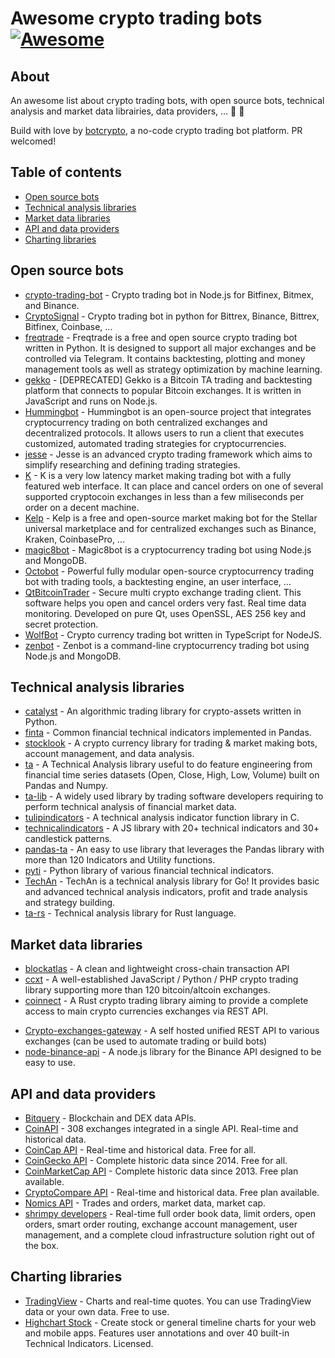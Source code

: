 # Awesome crypto trading bots [![Awesome](https://awesome.re/badge.svg)](https://awesome.re)

## About 

An awesome list about crypto trading bots, with open source bots, technical analysis and market data librairies, data providers, ... :robot: :rocket:

Build with love by [botcrypto](https://botcrypto.io/?mtm_campaign=actb&mtm_medium=side), a no-code crypto trading bot platform. PR welcomed!

## Table of contents

* [Open source bots](#open-source-bots)
* [Technical analysis libraries](#technical-analysis-libraries)
* [Market data libraries](#market-data-libraries)
* [API and data providers](#api-and-data-providers)
* [Charting libraries](#charting-libraries)

## Open source bots

* [crypto-trading-bot](https://github.com/Haehnchen/crypto-trading-bot) - Crypto trading bot in Node.js for Bitfinex, Bitmex, and Binance.
* [CryptoSignal](https://github.com/CryptoSignal/Crypto-Signal) - Crypto trading bot in python for Bittrex, Binance, Bittrex, Bitfinex, Coinbase, ...
* [freqtrade](https://github.com/freqtrade/freqtrade) - Freqtrade is a free and open source crypto trading bot written in Python. It is designed to support all major exchanges and be controlled via Telegram. It contains backtesting, plotting and money management tools as well as strategy optimization by machine learning.
* [gekko](https://github.com/askmike/gekko) - [DEPRECATED] Gekko is a Bitcoin TA trading and backtesting platform that connects to popular Bitcoin exchanges. It is written in JavaScript and runs on Node.js.
* [Hummingbot](https://github.com/coinalpha/hummingbot) - Hummingbot is an open-source project that integrates cryptocurrency trading on both centralized exchanges and decentralized protocols. It allows users to run a client that executes customized, automated trading strategies for cryptocurrencies.
* [jesse](https://github.com/jesse-ai/jesse) - Jesse is an advanced crypto trading framework which aims to simplify researching and defining trading strategies.
* [K](https://github.com/ctubio/Krypto-trading-bot) - K is a very low latency market making trading bot with a fully featured web interface. It can place and cancel orders on one of several supported cryptocoin exchanges in less than a few miliseconds per order on a decent machine.
* [Kelp](https://github.com/stellar/kelp) - Kelp is a free and open-source market making bot for the Stellar universal marketplace and for centralized exchanges such as Binance, Kraken, CoinbasePro, ...
* [magic8bot](https://github.com/magic8bot/magic8bot) - Magic8bot is a cryptocurrency trading bot using Node.js and MongoDB.
* [Octobot](https://github.com/Drakkar-Software/OctoBot) - Powerful fully modular open-source cryptocurrency trading bot with trading tools, a backtesting engine, an user interface, ...
* [QtBitcoinTrader](https://github.com/JulyIghor/QtBitcoinTrader) - Secure multi crypto exchange trading client. This software helps you open and cancel orders very fast. Real time data monitoring. Developed on pure Qt, uses OpenSSL, AES 256 key and secret protection.
* [WolfBot](https://github.com/Ekliptor/WolfBot) - Crypto currency trading bot written in TypeScript for NodeJS.
* [zenbot](https://github.com/DeviaVir/zenbot) - Zenbot is a command-line cryptocurrency trading bot using Node.js and MongoDB.

## Technical analysis libraries

* [catalyst](https://github.com/enigmampc/catalyst) -  An algorithmic trading library for crypto-assets written in Python.
* [finta](https://github.com/peerchemist/finta) - Common financial technical indicators implemented in Pandas. 
* [stocklook](https://github.com/zbarge/stocklook) - A crypto currency library for trading & market making bots, account management, and data analysis.
* [ta](https://github.com/bukosabino/ta) - A Technical Analysis library useful to do feature engineering from financial time series datasets (Open, Close, High, Low, Volume) built on Pandas and Numpy.
* [ta-lib](https://github.com/mrjbq7/ta-lib) - A widely used library by trading software developers requiring to perform technical analysis of financial market data.
* [tulipindicators](https://github.com/TulipCharts/tulipindicators) - A technical analysis indicator function library in C.
* [technicalindicators](https://github.com/anandanand84/technicalindicators) - A JS library with 20+ technical indicators and 30+ candlestick patterns. 
* [pandas-ta](https://github.com/twopirllc/pandas-ta) - An easy to use library that leverages the Pandas library with more than 120 Indicators and Utility functions.
* [pyti](https://github.com/kylejusticemagnuson/pyti) -  Python library of various financial technical indicators.
* [TechAn](https://github.com/sdcoffey/techan) - TechAn is a technical analysis library for Go! It provides basic and advanced technical analysis indicators, profit and trade analysis and strategy building.
* [ta-rs](https://github.com/greyblake/ta-rs) -  Technical analysis library for Rust language.

## Market data libraries

* [blockatlas](https://github.com/trustwallet/blockatlas) - A clean and lightweight cross-chain transaction API
* [ccxt](https://github.com/ccxt/ccxt) - A well-established JavaScript / Python / PHP crypto trading library supporting more than 120 bitcoin/altcoin exchanges.
* [coinnect](https://github.com/hugues31/coinnect) - A Rust crypto trading library aiming to provide a complete access to main crypto currencies exchanges via REST API.
- [Crypto-exchanges-gateway](https://github.com/aloysius-pgast/crypto-exchanges-gateway) - A self hosted unified REST API to various exchanges (can be used to automate trading or build bots)
- [node-binance-api](https://github.com/jaggedsoft/node-binance-api) - A node.js library for the Binance API designed to be easy to use. 

##  API and data providers
- [Bitquery](https://bitquery.io/) - Blockchain and DEX data APIs.
- [CoinAPI](https://www.coinapi.io/) - 308 exchanges integrated in a single API. Real-time and historical data.
- [CoinCap API](https://docs.coincap.io/) - Real-time and historical data. Free for all.
- [CoinGecko API](https://www.coingecko.com/en/api) - Complete historic data since 2014. Free for all.
- [CoinMarketCap API](https://coinmarketcap.com/api/) - Complete historic data since 2013. Free plan available.
- [CryptoCompare API](https://min-api.cryptocompare.com/) - Real-time and historical data. Free plan available.
- [Nomics API](https://p.nomics.com/cryptocurrency-bitcoin-api) - Trades and orders, market data, market cap.
- [shrimpy developers](https://developers.shrimpy.io/) - Real-time full order book data, limit orders, open orders, smart order routing, exchange account management, user management, and a complete cloud infrastructure solution right out of the box.

## Charting libraries

- [TradingView](https://fr.tradingview.com/widget/) - Charts and real-time quotes. You can use TradingView data or your own data. Free to use.
- [Highchart Stock](https://www.highcharts.com/blog/products/stock/) - Create stock or general timeline charts for your web and mobile apps. Features user annotations and over 40 built-in Technical Indicators. Licensed.
